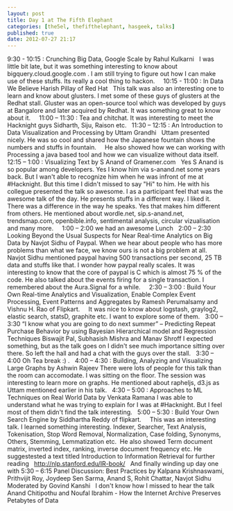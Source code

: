 ```yaml
---
layout: post
title: Day 1 at The Fifth Elephant
categories: [the5el, thefifthelephant, hasgeek, talks]
published: true
date: 2012-07-27 21:17
---
```

9:30 - 10:15 : Crunching Big Data, Google Scale by Rahul Kulkarni   I was little bit late, but it was something interesting to know about bigquery.cloud.google.com . I am still trying to figure out how I can make use of these stuffs. Its really a cool thing to hackon.     10:15 - 11:00 : In Data We Believe Harish Pillay of Red Hat   This talk was also an interesting one to learn and know about glusters. I met some of these guys of glusters at the Redhat stall. Gluster was an open-source tool which was developed by guys at Bangalore and later acquired by Redhat. It was something great to know about it.     11:00 – 11:30 : Tea and chitchat. It was interesting to meet the Hacknight guys Sidharth, Siju, Raison etc.   11:30 – 12:15 : An Introduction to Data Visualization and Processing by Uttam Grandhi   Uttam presented nicely. He was so cool and shared how the Japanese fountain shows the numbers and stuffs in fountain.     He also showed how we can working with Processing a java based tool and how we can visualize without data itself.   12:15 – 1:00 : Visualizing Text by S Anand of Gramener.com   Yes S Anand is so popular among developers. Yes I know him via s-anand.net some years back. But I wan't able to recognize him when he was infront of me at \#Hacknight. But this time I didn't missed to say "Hi" to him. He with his collegue presented the talk so awesome. I as a participant feel that was the awesome talk of the day. He presents stuffs in a different way. I liked it. There was a difference in the way he speaks. Yes that makes him different from others. He mentioned about wordle.net, sip.s-anand.net, trendsmap.com, openbible.info, sentimental analysis, circular vizualisation and many more.     1:00 – 2:00 we had an awesome Lunch   2:00 – 2:30 Looking Beyond the Usual Suspects for Near Real-time Analytics on Big Data by Navjot Sidhu of Paypal. When we hear about people who has more problems than what we face, we know ours is not a big problem at all. Navjot Sidhu mentioned paypal having 500 transactions per second, 25 TB data and stuffs like that. I wonder how paypal really scales. It was interesting to know that the core of paypal is C which is almost 75 % of the code. He also talked about the events firing for a single transaction. I remembered about the Aura.Signal for a while.     2:30 – 3:00 : Build Your Own Real-time Analytics and Visualization, Enable Complex Event Processing, Event Patterns and Aggregates by Ramesh Perumalsamy and Vishnu H. Rao of Flipkart.     It was nice to know about logstash, graylog2, elastic search, statsD, graphite etc. I want to explore some of them.   3:00 – 3:30 “I know what you are going to do next summer” – Predicting Repeat Purchase Behavior by using Bayesian Hierarchical model and Regression Techniques Biswajit Pal, Subhasish Mishra and Manav Shroff I expected something, but as the talk goes on I didn't see much importance sitting over there. So left the hall and had a chat with the guys over the stall.   3:30 – 4:00 Oh Tea break :) .   4:00 – 4:30 : Building, Analyzing and Visualizing Large Graphs by Ashwin Rajeev There were lots of people for this talk than the room can accomodate. I was sitting on the floor. The session was interesting to learn more on graphs. He mentioned about rapheljs, d3.js as Uttam mentioned earlier in his talk.   4:30 – 5:00 : Approaches to ML Techniques on Real World Data by Venkata Ramana I was able to understand what he was trying to explain for I was at \#Hacknight. But I feel most of them didn't find the talk interesting.   5:00 – 5:30 : Build Your Own Search Engine by Siddhartha Reddy of flipkart.     This was an interesting talk. I learned something interesting. Indexer, Searcher, Text Analysis, Tokenisation, Stop Word Removal, Normalization, Case folding, Synonyms, Others, Stemming, Lemmatization etc.  He also showed Term document matrix, inverted index, ranking, inverse document frequency etc. He suggestested a text titled Introduction to Information Retrieval for further reading   http://nlp.stanford.edu/IR-book/   And finally winding up day one with 5:30 – 6:15 Panel Discussion: Best Practices by Kalpana Krishnaswami, Prithvijit Roy, Joydeep Sen Sarma, Anand S, Rohit Chattar, Navjot Sidhu Moderated by Govind Kanshi   I don't know how I missed to hear the talk Anand Chitipothu and Noufal Ibrahim - How the Internet Archive Preserves Petabytes of Data    
